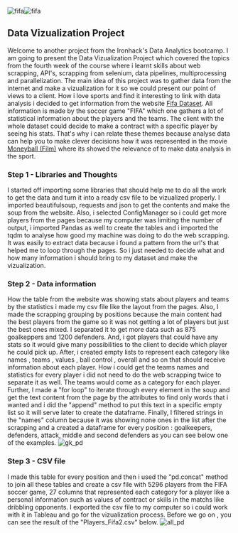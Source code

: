 ![fifa](https://th.bing.com/th/id/OIP.V1CJ1TDHvVMh_z5Ur2YwUwHaEK?pid=ImgDet&rs=1)![fifa](https://th.bing.com/th/id/OIP.UxkjfOizXWrSmRVmifqSLAHaEK?pid=ImgDet&rs=1)  

## Data Vizualization Project 
Welcome to another project from the Ironhack's Data Analytics bootcamp. I am going to present the Data Vizualization Project which covered the topics from the fourth week of the
course where i learnt skills about web scrapping, API's, scrapping from selenium, data pipelines, multiprocessing and parallelization. The main idea of this project was to gather 
data from the internet and make a vizualization for it so we could present our point of views to a client. How i love sports and find it interesting to link with data analysis i
decided to get information from the website [Fifa Dataset](https://sofifa.com/players). All information is made by the soccer game "FIFA" which one gathers a lot of statistical 
information about the players and the teams. The client with the whole dataset could decide to make a contract with a specific player by seeing his stats. That's why i can relate
these themes because analyse data can help you to make clever decisions how it was represented in the movie [Moneyball (Film)](https://en.wikipedia.org/wiki/Moneyball_(film)) where
its showed the relevance of to make data analysis in the sport.
### Step 1 - Libraries and Thoughts
I started off importing some libraries that should help me to do all the work to get the data and turn it into a ready csv file to be vizualized properly. I imported beautifulsoup,
requests and json to get the contents and make the soup from the website. Also, i selected ConfigManager so i could get more players from the pages because my computer was limiting 
the number of output, i imported Pandas as well to create the tables and i imported the tqdm to analyse how good my machine was doing to do the web scrapping. It was easily to extract 
data because i found a pattern from the url's that helped me to loop through the pages. So i just needed to decide what and how many information i should bring to my dataset and make
the vizualization.
### Step 2 - Data information
How the table from the website was showing stats about players and teams by the statistics i made my csv file like the layout from the pages. Also, I made the scrapping grouping by positions 
because the main content had the best players from the game so it was not getting a lot of players but just the best ones mixed. I separated it to get more data such as 875 goalkeppers
and 1200 defenders. And, i got players that could have any stats so it would give many possibilities to the client to decide which player he could pick up. After, i created empty lists to represent 
each category like names , teams , values , ball control , overall and so on that should receive information about each player. How i could get the teams names and statistics for every player i did not need to do the web scrapping twice to separate it as well. The teams would come as a category for each player. Further, I made a "for loop" to iterate through every element in the soup
and get the text content from the page by the attributes to find only words that i wanted and i did the "append" method to put this text in a specific empty list so it will serve later to create
the dataframe. Finally, I filtered strings in the "names" column because it was showing none ones in the list after the scrapping and a created a dataframe for every position : goalkeepers, defenders, 
attack, middle and second defenders as you can see below one of the examples.
![gk_pd](https://user-images.githubusercontent.com/80002453/116029860-9b5aeb00-a630-11eb-8b10-7915ef57d1ce.png)
### Step 3 - CSV file
I made this table for every position and then i used the "pd.concat" method to join all these tables and create a csv file with 5296 players from the FIFA soccer game, 27 columns that represented each category for a player like a personal information such as values of contract or skills in the matchs like dribbling opponents. I exported the csv file to my computer so i could work with it in Tableau and go for the vizualization process. Before we go on , you can see the result of the "Players_Fifa2.csv" below.
![all_pd](https://user-images.githubusercontent.com/80002453/116031551-49b45f80-a634-11eb-8312-a61fb98cf77a.png)




